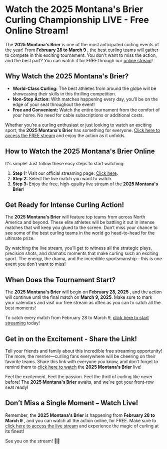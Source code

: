 # Watch the 2025 Montana's Brier Curling Championship LIVE - Free Online Stream!

The **2025 Montana's Brier** is one of the most anticipated curling events of the year! From **February 28 to March 9** , the best curling teams will gather to compete in this exciting tournament. You don't want to miss the action, and the best part? You can watch it for FREE through our [online stream](https://tinyurl.com/livestreamfreeo?st=2025montanasbrier&si=gh)!

## Why Watch the 2025 Montana's Brier?

- **World-Class Curling:** The best athletes from around the globe will be showcasing their skills in this thrilling competition.
- **Non-Stop Action:** With matches happening every day, you’ll be on the edge of your seat throughout the event!
- **Free and Convenient:** Watch the entire tournament from the comfort of your home. No need for cable subscriptions or additional costs.

Whether you’re a curling enthusiast or just looking to watch an exciting sport, the **2025 Montana's Brier** has something for everyone. [Click here to access the FREE stream](https://tinyurl.com/livestreamfreeo?st=2025montanasbrier&si=gh) and enjoy the action as it unfolds.

## How to Watch the 2025 Montana's Brier Online

It's simple! Just follow these easy steps to start watching:

1. **Step 1:** Visit our official streaming page: [Click here](https://tinyurl.com/livestreamfreeo?st=2025montanasbrier&si=gh).
2. **Step 2:** Select the live match you want to watch.
3. **Step 3:** Enjoy the free, high-quality live stream of the **2025 Montana's Brier**!

## Get Ready for Intense Curling Action!

The **2025 Montana's Brier** will feature top teams from across North America and beyond. These elite athletes will be battling it out in intense matches that will keep you glued to the screen. Don’t miss your chance to see some of the best curling teams in the world go head-to-head for the ultimate prize.

By watching the live stream, you’ll get to witness all the strategic plays, precision shots, and dramatic moments that make curling such an exciting sport. The energy, the drama, and the incredible sportsmanship—this is one event you don’t want to miss!

## When Does the Tournament Start?

The **2025 Montana's Brier** will begin on **February 28, 2025** , and the action will continue until the final match on **March 9, 2025**. Make sure to mark your calendars and visit our free stream as often as you can to catch all the best moments!

To catch every match from February 28 to March 9, [click here to start streaming](https://tinyurl.com/livestreamfreeo?st=2025montanasbrier&si=gh) today!

## Get in on the Excitement - Share the Link!

Tell your friends and family about this incredible free streaming opportunity! The more, the merrier—curling fans everywhere will be cheering on their favorite teams. Share this link with everyone you know, and don’t forget to remind them to [click here to watch](https://tinyurl.com/livestreamfreeo?st=2025montanasbrier&si=gh) the **2025 Montana's Brier** live!

Feel the excitement. Feel the passion. Feel the thrill of curling like never before! The **2025 Montana's Brier** awaits, and we’ve got your front-row seat ready!

## Don’t Miss a Single Moment – Watch Live!

Remember, the **2025 Montana's Brier** is happening from **February 28 to March 9** , and you can watch all the action online, for FREE. Make sure to [click here to access the live stream](https://tinyurl.com/livestreamfreeo?st=2025montanasbrier&si=gh) and experience the magic of curling at its finest!

See you on the stream! 🥌🎉

